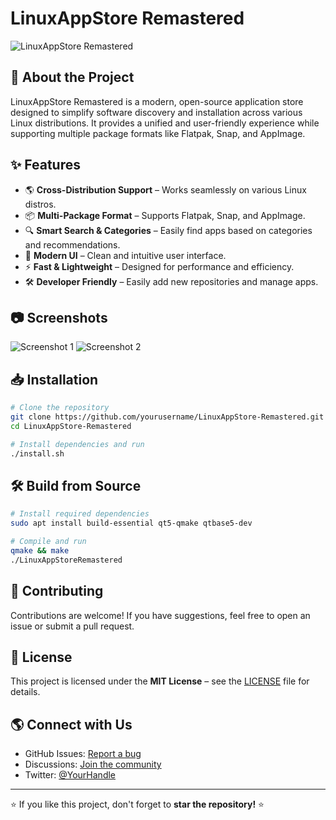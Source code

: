 # LinuxAppStore Remastered

![LinuxAppStore Remastered](https://your-image-url.com/banner.png)

## 🚀 About the Project
LinuxAppStore Remastered is a modern, open-source application store designed to simplify software discovery and installation across various Linux distributions. It provides a unified and user-friendly experience while supporting multiple package formats like Flatpak, Snap, and AppImage.

## ✨ Features
- 🌎 **Cross-Distribution Support** – Works seamlessly on various Linux distros.
- 📦 **Multi-Package Format** – Supports Flatpak, Snap, and AppImage.
- 🔍 **Smart Search & Categories** – Easily find apps based on categories and recommendations.
- 🎨 **Modern UI** – Clean and intuitive user interface.
- ⚡ **Fast & Lightweight** – Designed for performance and efficiency.
- 🛠 **Developer Friendly** – Easily add new repositories and manage apps.

## 📷 Screenshots
![Screenshot 1](https://your-image-url.com/screenshot1.png)
![Screenshot 2](https://your-image-url.com/screenshot2.png)

## 📥 Installation
```bash
# Clone the repository
git clone https://github.com/yourusername/LinuxAppStore-Remastered.git
cd LinuxAppStore-Remastered

# Install dependencies and run
./install.sh
```

## 🛠 Build from Source
```bash
# Install required dependencies
sudo apt install build-essential qt5-qmake qtbase5-dev

# Compile and run
qmake && make
./LinuxAppStoreRemastered
```

## 🤝 Contributing
Contributions are welcome! If you have suggestions, feel free to open an issue or submit a pull request.

## 📜 License
This project is licensed under the **MIT License** – see the [LICENSE](LICENSE) file for details.

## 🌎 Connect with Us
- GitHub Issues: [Report a bug](https://github.com/yourusername/LinuxAppStore-Remastered/issues)
- Discussions: [Join the community](https://github.com/yourusername/LinuxAppStore-Remastered/discussions)
- Twitter: [@YourHandle](https://twitter.com/YourHandle)

---
⭐ If you like this project, don't forget to **star the repository!** ⭐
